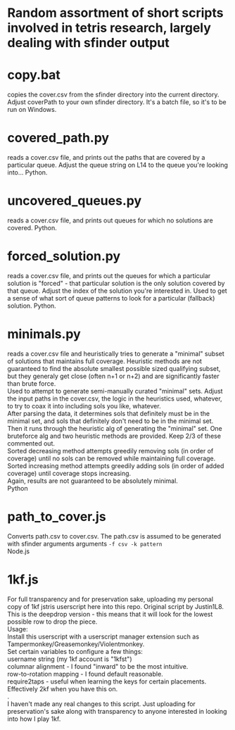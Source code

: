 # Random assortment of short scripts involved in tetris research, largely dealing with sfinder output

# copy.bat
copies the cover.csv from the sfinder directory into the current directory. Adjust coverPath to your own sfinder directory. It's a batch file, so it's to be run on Windows.

# covered_path.py
reads a cover.csv file, and prints out the paths that are covered by a particular queue. Adjust the queue string on L14 to the queue you're looking into... Python.

# uncovered_queues.py
reads a cover.csv file, and prints out queues for which no solutions are covered. Python.

# forced_solution.py
reads a cover.csv file, and prints out the queues for which a particular solution is "forced" - that particular solution is the only solution covered by that queue. Adjust the index of the solution you're interested in. Used to get a sense of what sort of queue patterns to look for a particular (fallback) solution. Python.

# minimals.py
reads a cover.csv file and heuristically tries to generate a "minimal" subset of solutions that maintains full coverage. Heuristic methods are not guaranteed to find the absolute smallest possible sized qualifying subset, but they generaly get close (often n+1 or n+2) and are significantly faster than brute force.  
Used to attempt to generate semi-manually curated "minimal" sets. Adjust the input paths in the cover.csv, the logic in the heuristics used, whatever, to try to coax it into including sols you like, whatever.  
After parsing the data, it determines sols that definitely must be in the minimal set, and sols that definitely don't need to be in the minimal set. Then it runs through the heuristic alg of generating the "minimal" set. One bruteforce alg and two heuristic methods are provided. Keep 2/3 of these commented out.  
Sorted decreasing method attempts greedily removing sols (in order of coverage) until no sols can be removed while maintaining full coverage.  
Sorted increasing method attempts greedily adding sols (in order of added coverage) until coverage stops increasing.  
Again, results are not guaranteed to be absolutely minimal.  
Python

# path_to_cover.js
Converts path.csv to cover.csv. The path.csv is assumed to be generated with sfinder arguments arguments `-f csv -k pattern`  
Node.js

# 1kf.js
For full transparency and for preservation sake, uploading my personal copy of 1kf jstris userscript here into this repo. Original script by Justin1L8. This is the deepdrop version - this means that it will look for the lowest possible row to drop the piece.  
Usage:  
Install this userscript with a userscript manager extension such as Tampermonkey/Greasemonkey/Violentmonkey.  
Set certain variables to configure a few things:  
username string (my 1kf account is "1kfst")  
columnar alignment - I found "inward" to be the most intuitive.  
row-to-rotation mapping - I found default reasonable.  
require2taps - useful when learning the keys for certain placements. Effectively 2kf when you have this on.  
.  
I haven't made any real changes to this script. Just uploading for preservation's sake along with transparency to anyone interested in looking into how I play 1kf.